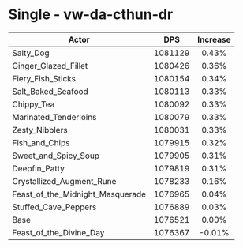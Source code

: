 # Single - vw-da-cthun-dr
| Actor | DPS | Increase |
|---|:---:|:---:|
|Salty_Dog|1081129|0.43%|
|Ginger_Glazed_Fillet|1080426|0.36%|
|Fiery_Fish_Sticks|1080154|0.34%|
|Salt_Baked_Seafood|1080113|0.33%|
|Chippy_Tea|1080092|0.33%|
|Marinated_Tenderloins|1080079|0.33%|
|Zesty_Nibblers|1080031|0.33%|
|Fish_and_Chips|1079915|0.32%|
|Sweet_and_Spicy_Soup|1079905|0.31%|
|Deepfin_Patty|1079819|0.31%|
|Crystallized_Augment_Rune|1078233|0.16%|
|Feast_of_the_Midnight_Masquerade|1076965|0.04%|
|Stuffed_Cave_Peppers|1076889|0.03%|
|Base|1076521|0.00%|
|Feast_of_the_Divine_Day|1076367|-0.01%|
